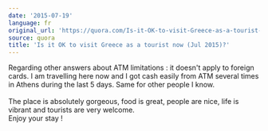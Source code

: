```yaml
---
date: '2015-07-19'
language: fr
original_url: 'https://quora.com/Is-it-OK-to-visit-Greece-as-a-tourist-now-Jul-2015/answer/Clément-Renaud'
source: quora
title: 'Is it OK to visit Greece as a tourist now (Jul 2015)?'
---
```


Regarding other answers about ATM limitations : it doesn\'t apply to
foreign cards. I am travelling here now and I got cash easily from ATM
several times in Athens during the last 5 days. Same for other people I
know.\
\
The place is absolutely gorgeous, food is great, people are nice, life
is vibrant and tourists are very welcome.\
Enjoy your stay !
